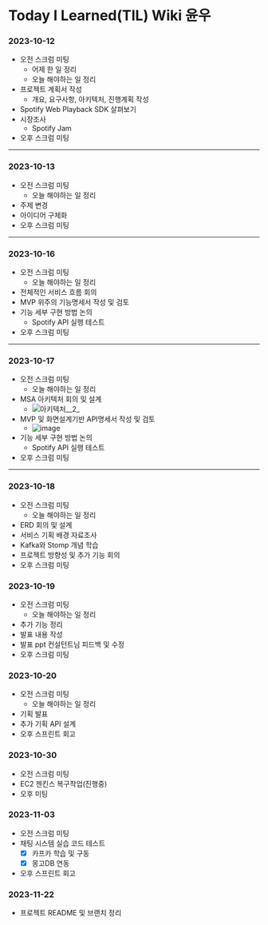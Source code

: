 # Today I Learned(TIL) Wiki 윤우

### 2023-10-12

- 오전 스크럼 미팅
    - 어제 한 일 정리
    - 오늘 해야하는 일 정리
- 프로젝트 계획서 작성
    - 개요, 요구사항, 아키텍처, 진행계획 작성
- Spotify Web Playback SDK 살펴보기
- 시장조사
    - Spotify Jam
- 오후 스크럼 미팅
---

### 2023-10-13

- 오전 스크럼 미팅
    - 오늘 해야하는 일 정리
- 주제 변경
- 아이디어 구체화
- 오후 스크럼 미팅
---

### 2023-10-16

- 오전 스크럼 미팅
    - 오늘 해야하는 일 정리
- 전체적인 서비스 흐름 회의
- MVP 위주의 기능명세서 작성 및 검토
- 기능 세부 구현 방법 논의
    - Spotify API 실행 테스트
- 오후 스크럼 미팅
---

### 2023-10-17

- 오전 스크럼 미팅
    - 오늘 해야하는 일 정리
- MSA 아키텍처 회의 및 설계
    - ![아키텍처__2_](/uploads/16e1284c765f8de82c61239ed5284875/아키텍처__2_.png)
- MVP 및 화면설계기반 API명세서 작성 및 검토
    - ![image](/uploads/bdca6a74758b6fde0fbc1fdbc79e703b/image.png)
- 기능 세부 구현 방법 논의
    - Spotify API 실행 테스트
- 오후 스크럼 미팅
---

### 2023-10-18

- 오전 스크럼 미팅
    - 오늘 해야하는 일 정리
- ERD 회의 및 설계
- 서비스 기획 배경 자료조사
- Kafka와 Stomp 개념 학습
- 프로젝트 방향성 및 추가 기능 회의
- 오후 스크럼 미팅

### 2023-10-19

- 오전 스크럼 미팅
    - 오늘 해야하는 일 정리
- 추가 기능 정리
- 발표 내용 작성
- 발표 ppt 컨설턴트님 피드백 및 수정 
- 오후 스크럼 미팅

### 2023-10-20

- 오전 스크럼 미팅
    - 오늘 해야하는 일 정리
- 기획 발표
- 추가 기획 API 설계
- 오후 스프린트 회고

### 2023-10-30

- 오전 스크럼 미팅
- EC2 젠킨스 복구작업(진행중)
- 오후 미팅

### 2023-11-03

- 오전 스크럼 미팅
- 채팅 시스템 실습 코드 테스트
    - [x]  카프카 학습 및 구동
    - [x]  몽고DB 연동
- 오후 스프린트 회고

### 2023-11-22

- 프로젝트 README 및 브랜치 정리
